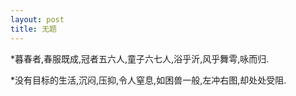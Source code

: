 ```yaml
---
layout: post
title: 无题
---
```


*暮春者,春服既成,冠者五六人,童子六七人,浴乎沂,风乎舞雩,咏而归.

*没有目标的生活,沉闷,压抑,令人窒息,如困兽一般,左冲右图,却处处受阻.
